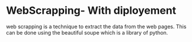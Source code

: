 # WebScrapping- With diployement
web scrapping is a technique to extract the data from the web pages. This can be done using the beautiful soupe which is a library of python.
